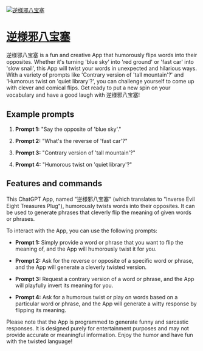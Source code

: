 [![逆様邪八宝塞](https://files.oaiusercontent.com/file-6WGnUfuj2Y66qu51pCyhGvNX?se=2123-10-17T14%3A52%3A47Z&sp=r&sv=2021-08-06&sr=b&rscc=max-age%3D31536000%2C%20immutable&rscd=attachment%3B%20filename%3D695bee4f-7a07-44d9-a875-31ed370312b1.png&sig=ZPdGHFNmFdYPLkNMj9GQMTnzoWyy7N80Wp9ip0ohdis%3D)](https://chat.openai.com/g/g-pvENRoFTm-ni-yang-xie-ba-bao-sai)

# [逆様邪八宝塞](https://chat.openai.com/g/g-pvENRoFTm-ni-yang-xie-ba-bao-sai)

逆様邪八宝塞 is a fun and creative App that humorously flips words into their opposites. Whether it's turning 'blue sky' into 'red ground' or 'fast car' into 'slow snail', this App will twist your words in unexpected and hilarious ways. With a variety of prompts like 'Contrary version of 'tall mountain'?' and 'Humorous twist on 'quiet library'?', you can challenge yourself to come up with clever and comical flips. Get ready to put a new spin on your vocabulary and have a good laugh with 逆様邪八宝塞!

## Example prompts

1. **Prompt 1:** "Say the opposite of 'blue sky'."

2. **Prompt 2:** "What's the reverse of 'fast car'?"

3. **Prompt 3:** "Contrary version of 'tall mountain'?"

4. **Prompt 4:** "Humorous twist on 'quiet library'?"


## Features and commands

This ChatGPT App, named "逆様邪八宝塞" (which translates to "Inverse Evil Eight Treasures Plug"), humorously twists words into their opposites. It can be used to generate phrases that cleverly flip the meaning of given words or phrases.

To interact with the App, you can use the following prompts:

- **Prompt 1:** Simply provide a word or phrase that you want to flip the meaning of, and the App will humorously twist it for you.

- **Prompt 2:** Ask for the reverse or opposite of a specific word or phrase, and the App will generate a cleverly twisted version.

- **Prompt 3:** Request a contrary version of a word or phrase, and the App will playfully invert its meaning for you.

- **Prompt 4:** Ask for a humorous twist or play on words based on a particular word or phrase, and the App will generate a witty response by flipping its meaning.

Please note that the App is programmed to generate funny and sarcastic responses. It is designed purely for entertainment purposes and may not provide accurate or meaningful information. Enjoy the humor and have fun with the twisted language!